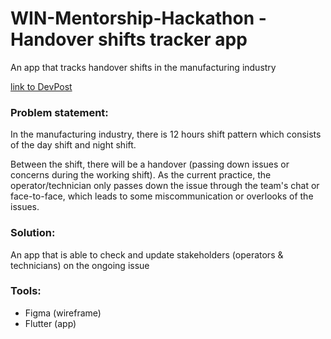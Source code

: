 # WIN-Mentorship-Hackathon - Handover shifts tracker app

An app that tracks handover shifts in the manufacturing industry

[link to DevPost](https://devpost.com/software/handover-shifts-tracker-app)

### Problem statement:
In the manufacturing industry, there is 12 hours shift pattern which consists of the day shift and night shift.

Between the shift, there will be a handover (passing down issues or concerns during the working shift). As the current practice, the operator/technician only passes down the issue through the team's chat or face-to-face, which leads to some miscommunication or overlooks of the issues.

### Solution:
An app that is able to check and update stakeholders (operators & technicians) on the ongoing issue

### Tools:
- Figma (wireframe)
- Flutter (app)
